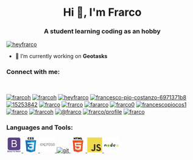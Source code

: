 <h1 align="center">Hi 👋, I'm Frarco</h1>
<h3 align="center">A student learning coding as an hobby</h3>

<p align="left"> <a href="https://twitter.com/heyfrarco" target="blank"><img src="https://img.shields.io/twitter/follow/heyfrarco?logo=twitter&style=for-the-badge" alt="heyfrarco" /></a> </p>

- 🔭 I’m currently working on **Geotasks**

<h3 align="left">Connect with me:</h3>
<br>
<p align="left">
<a href="https://codepen.io/frarcoh" target="blank"><img align="center" src="https://raw.githubusercontent.com/rahuldkjain/github-profile-readme-generator/master/src/images/icons/Social/codepen.svg" alt="frarcoh" height="30" width="40" /></a>
<a href="https://dev.to/frarcoh" target="blank"><img align="center" src="https://cdn.jsdelivr.net/npm/simple-icons@3.0.1/icons/dev-dot-to.svg" alt="frarcoh" height="30" width="40" /></a>
<a href="https://twitter.com/heyfrarco" target="blank"><img align="center" src="https://raw.githubusercontent.com/rahuldkjain/github-profile-readme-generator/master/src/images/icons/Social/twitter.svg" alt="heyfrarco" height="30" width="40" /></a>
<a href="https://linkedin.com/in/francesco-pio-costanzo-6971371b8" target="blank"><img align="center" src="https://raw.githubusercontent.com/rahuldkjain/github-profile-readme-generator/master/src/images/icons/Social/linked-in-alt.svg" alt="francesco-pio-costanzo-6971371b8" height="30" width="40" /></a>
<a href="https://stackoverflow.com/users/15253842" target="blank"><img align="center" src="https://raw.githubusercontent.com/rahuldkjain/github-profile-readme-generator/master/src/images/icons/Social/stack-overflow.svg" alt="15253842" height="30" width="40" /></a>
<a href="https://codesandbox.com/frarco" target="blank"><img align="center" src="https://cdn.jsdelivr.net/npm/simple-icons@3.0.1/icons/codesandbox.svg" alt="frarco" height="30" width="40" /></a>
<a href="https://kaggle.com/frarco" target="blank"><img align="center" src="https://raw.githubusercontent.com/rahuldkjain/github-profile-readme-generator/master/src/images/icons/Social/kaggle.svg" alt="frarco" height="30" width="40" /></a>
<a href="https://dribbble.com/fararco" target="blank"><img align="center" src="https://raw.githubusercontent.com/rahuldkjain/github-profile-readme-generator/master/src/images/icons/Social/dribbble.svg" alt="fararco" height="30" width="40" /></a>
<a href="https://www.codechef.com/users/frarco0" target="blank"><img align="center" src="https://cdn.jsdelivr.net/npm/simple-icons@3.1.0/icons/codechef.svg" alt="frarco0" height="30" width="40" /></a>
<a href="https://www.hackerrank.com/francescopiocos1" target="blank"><img align="center" src="https://raw.githubusercontent.com/rahuldkjain/github-profile-readme-generator/master/src/images/icons/Social/hackerrank.svg" alt="francescopiocos1" height="30" width="40" /></a>
<a href="https://codeforces.com/profile/frarco" target="blank"><img align="center" src="https://cdn.jsdelivr.net/npm/simple-icons@3.0.1/icons/codeforces.svg" alt="frarco" height="30" width="40" /></a>
<a href="https://www.leetcode.com/frarcoh" target="blank"><img align="center" src="https://raw.githubusercontent.com/rahuldkjain/github-profile-readme-generator/master/src/images/icons/Social/leet-code.svg" alt="frarcoh" height="30" width="40" /></a>
<a href="https://www.hackerearth.com/@frarco" target="blank"><img align="center" src="https://raw.githubusercontent.com/rahuldkjain/github-profile-readme-generator/master/src/images/icons/Social/hackerearth.svg" alt="@frarco" height="30" width="40" /></a>
<a href="https://auth.geeksforgeeks.org/user/frarco/profile" target="blank"><img align="center" src="https://raw.githubusercontent.com/rahuldkjain/github-profile-readme-generator/master/src/images/icons/Social/geeks-for-geeks.svg" alt="frarco/profile" height="30" width="40" /></a>
<a href="https://www.topcoder.com/members/frarco" target="blank"><img align="center" src="https://cdn.jsdelivr.net/npm/simple-icons@3.0.1/icons/topcoder.svg" alt="frarco" height="30" width="40" /></a>
</p>

<h3 align="left">Languages and Tools:</h3>
<p align="left"> <a href="https://getbootstrap.com" target="_blank"> <img src="https://raw.githubusercontent.com/devicons/devicon/master/icons/bootstrap/bootstrap-plain-wordmark.svg" alt="bootstrap" width="40" height="40"/> </a> <a href="https://www.w3schools.com/css/" target="_blank"> <img src="https://raw.githubusercontent.com/devicons/devicon/master/icons/css3/css3-original-wordmark.svg" alt="css3" width="40" height="40"/> </a> <a href="https://expressjs.com" target="_blank"> <img src="https://raw.githubusercontent.com/devicons/devicon/master/icons/express/express-original-wordmark.svg" alt="express" width="40" height="40"/> </a> <a href="https://git-scm.com/" target="_blank"> <img src="https://www.vectorlogo.zone/logos/git-scm/git-scm-icon.svg" alt="git" width="40" height="40"/> </a> <a href="https://www.w3.org/html/" target="_blank"> <img src="https://raw.githubusercontent.com/devicons/devicon/master/icons/html5/html5-original-wordmark.svg" alt="html5" width="40" height="40"/> </a> <a href="https://developer.mozilla.org/en-US/docs/Web/JavaScript" target="_blank"> <img src="https://raw.githubusercontent.com/devicons/devicon/master/icons/javascript/javascript-original.svg" alt="javascript" width="40" height="40"/> </a> <a href="https://nodejs.org" target="_blank"> <img src="https://raw.githubusercontent.com/devicons/devicon/master/icons/nodejs/nodejs-original-wordmark.svg" alt="nodejs" width="40" height="40"/> </a> </p>

<br><br>


